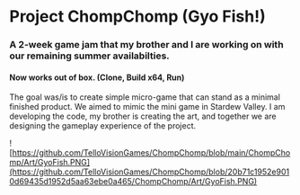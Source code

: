 # Project ChompChomp (Gyo Fish!)

### A 2-week game jam that my brother and I are working on with our remaining summer availabilties. 
#### Now works out of box. (Clone, Build x64, Run)


The goal was/is to create simple micro-game that can stand as a minimal finished product. We aimed to mimic the mini game in Stardew Valley. I am developing the code, my brother is creating the art, and together we are designing the gameplay experience of the project.

![https://github.com/TelloVisionGames/ChompChomp/blob/main/ChompChomp/Art/GyoFish.PNG](https://github.com/TelloVisionGames/ChompChomp/blob/20b71c1952e9010d69435d1952d5aa63ebe0a465/ChompChomp/Art/GyoFish.PNG)
